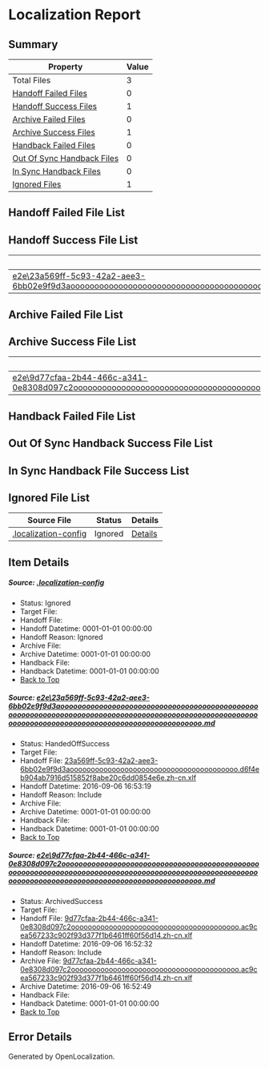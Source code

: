 # <a name='report-top'></a> Localization Report

## Summary
 Property | Value 
 -------- | ----- 
 Total Files | 3
[ Handoff Failed Files ](#handoff-failed-list)| 0
[ Handoff Success Files ](#handoff-success-list)| 1
[ Archive Failed Files ](#archive-failed-list)| 0
[ Archive Success Files ](#archive-success-list)| 1
[ Handback Failed Files ](#handback-failed-list)| 0
[ Out Of Sync Handback Files ](#outofsync-handback-success-list)| 0
[ In Sync Handback Files ](#insync-handback-success-list)| 0
[ Ignored Files ](#ignored-list)| 1

## <a name='handoff-failed-list'></a> Handoff Failed File List

## <a name='handoff-success-list'></a> Handoff Success File List
 Source File | Status | Details 
 ----------- | ------ | ------- 
 [e2e\23a569ff-5c93-42a2-aee3-6bb02e9f9d3aooooooooooooooooooooooooooooooooooooooooooooooooooooooooooooooooooooooooooooooooooooooooooooooooooooooooooooooooooooooooooooooooooooooooooooooooooooo.md](https://github.com/OpenLocalizationTestOrg/ol-test0/blob/2f7f48d05b051cd981b80d8ad4f4b93e282211e9/e2e/23a569ff-5c93-42a2-aee3-6bb02e9f9d3aooooooooooooooooooooooooooooooooooooooooooooooooooooooooooooooooooooooooooooooooooooooooooooooooooooooooooooooooooooooooooooooooooooooooooooooooooooo.md) | HandedOffSuccess | [Details](#a4f4e1cf43ce426f8c91d550eeca084a405d39eb1)

## <a name='archive-failed-list'></a> Archive Failed File List

## <a name='archive-success-list'></a> Archive Success File List
 Source File | Status | Details 
 ----------- | ------ | ------- 
 [e2e\9d77cfaa-2b44-466c-a341-0e8308d097c2ooooooooooooooooooooooooooooooooooooooooooooooooooooooooooooooooooooooooooooooooooooooooooooooooooooooooooooooooooooooooooooooooooooooooooooooooooooo.md](https://github.com/OpenLocalizationTestOrg/ol-test0/blob/ae660cccacb387e63e997b29901a839f9c78b097/e2e/9d77cfaa-2b44-466c-a341-0e8308d097c2ooooooooooooooooooooooooooooooooooooooooooooooooooooooooooooooooooooooooooooooooooooooooooooooooooooooooooooooooooooooooooooooooooooooooooooooooooooo.md) | ArchivedSuccess | [Details](#feb0c522968b07da7d1ec4341af659de2c5610b52)

## <a name='handback-failed-list'></a> Handback Failed File List

## <a name='outofsync-handback-success-list'></a> Out Of Sync Handback Success File List

## <a name='insync-handback-success-list'></a> In Sync Handback File Success List

## <a name='ignored-list'></a> Ignored File List
 Source File | Status | Details 
 ----------- | ------ | ------- 
 [.localization-config](https://github.com/OpenLocalizationTestOrg/ol-test0/blob/2f7f48d05b051cd981b80d8ad4f4b93e282211e9/.localization-config) | Ignored | [Details](#3d4f252ac210baf56311d7e97dcc2db10974dbd20)

## Item Details
##### <a name='3d4f252ac210baf56311d7e97dcc2db10974dbd20'></a> Source: [.localization-config](https://github.com/OpenLocalizationTestOrg/ol-test0/blob/2f7f48d05b051cd981b80d8ad4f4b93e282211e9/.localization-config)
* Status: Ignored
* Target File: 
* Handoff File: 
* Handoff Datetime: 0001-01-01 00:00:00
* Handoff Reason: Ignored
* Archive File: 
* Archive Datetime: 0001-01-01 00:00:00
* Handback File: 
* Handback Datetime: 0001-01-01 00:00:00
* [Back to Top](#report-top)

##### <a name='a4f4e1cf43ce426f8c91d550eeca084a405d39eb1'></a> Source: [e2e\23a569ff-5c93-42a2-aee3-6bb02e9f9d3aooooooooooooooooooooooooooooooooooooooooooooooooooooooooooooooooooooooooooooooooooooooooooooooooooooooooooooooooooooooooooooooooooooooooooooooooooooo.md](https://github.com/OpenLocalizationTestOrg/ol-test0/blob/2f7f48d05b051cd981b80d8ad4f4b93e282211e9/e2e/23a569ff-5c93-42a2-aee3-6bb02e9f9d3aooooooooooooooooooooooooooooooooooooooooooooooooooooooooooooooooooooooooooooooooooooooooooooooooooooooooooooooooooooooooooooooooooooooooooooooooooooo.md)
* Status: HandedOffSuccess
* Target File: 
* Handoff File: [23a569ff-5c93-42a2-aee3-6bb02e9f9d3aoooooooooooooooooooooooooooooooooooooooo.d6f4eb904ab7916d515852f8abe20c6dd0854e6e.zh-cn.xlf](https://github.com/OpenLocalizationTestOrg/ol-test0-handoff/blob/e5bd2f2ee6c42571086c99946d0864d55e8e029f/ol-handoff/OpenLocalizationTestOrg/ol-test0-zhcn/ci/ht/23a569ff-5c93-42a2-aee3-6bb02e9f9d3aoooooooooooooooooooooooooooooooooooooooo.d6f4eb904ab7916d515852f8abe20c6dd0854e6e.zh-cn.xlf)
* Handoff Datetime: 2016-09-06 16:53:19
* Handoff Reason: Include
* Archive File: 
* Archive Datetime: 0001-01-01 00:00:00
* Handback File: 
* Handback Datetime: 0001-01-01 00:00:00
* [Back to Top](#report-top)

##### <a name='feb0c522968b07da7d1ec4341af659de2c5610b52'></a> Source: [e2e\9d77cfaa-2b44-466c-a341-0e8308d097c2ooooooooooooooooooooooooooooooooooooooooooooooooooooooooooooooooooooooooooooooooooooooooooooooooooooooooooooooooooooooooooooooooooooooooooooooooooooo.md](https://github.com/OpenLocalizationTestOrg/ol-test0/blob/ae660cccacb387e63e997b29901a839f9c78b097/e2e/9d77cfaa-2b44-466c-a341-0e8308d097c2ooooooooooooooooooooooooooooooooooooooooooooooooooooooooooooooooooooooooooooooooooooooooooooooooooooooooooooooooooooooooooooooooooooooooooooooooooooo.md)
* Status: ArchivedSuccess
* Target File: 
* Handoff File: [9d77cfaa-2b44-466c-a341-0e8308d097c2oooooooooooooooooooooooooooooooooooooooo.ac9cea567233c902f93d377f1b6461ff60f56d14.zh-cn.xlf](https://github.com/OpenLocalizationTestOrg/ol-test0-handoff/blob/65a3fb4bfbeb39d83c568a363ddd4d147bf872e1/ol-handoff/OpenLocalizationTestOrg/ol-test0-zhcn/ci/ht/9d77cfaa-2b44-466c-a341-0e8308d097c2oooooooooooooooooooooooooooooooooooooooo.ac9cea567233c902f93d377f1b6461ff60f56d14.zh-cn.xlf)
* Handoff Datetime: 2016-09-06 16:52:32
* Handoff Reason: Include
* Archive File: [9d77cfaa-2b44-466c-a341-0e8308d097c2oooooooooooooooooooooooooooooooooooooooo.ac9cea567233c902f93d377f1b6461ff60f56d14.zh-cn.xlf](https://github.com/OpenLocalizationTestOrg/ol-test0-handoff/blob/e4487f8d661f884e4c14fe261b52e65ab2e27722/ol-archive/OpenLocalizationTestOrg/ol-test0-zhcn/ci/ht/9d77cfaa-2b44-466c-a341-0e8308d097c2oooooooooooooooooooooooooooooooooooooooo.ac9cea567233c902f93d377f1b6461ff60f56d14.zh-cn.xlf)
* Archive Datetime: 2016-09-06 16:52:49
* Handback File: 
* Handback Datetime: 0001-01-01 00:00:00
* [Back to Top](#report-top)


## Error Details

Generated by OpenLocalization.
